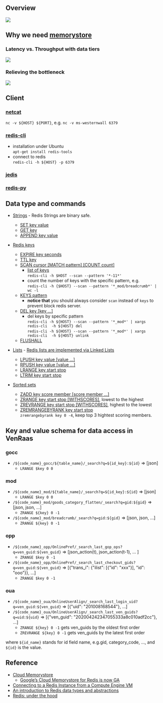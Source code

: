 ## Overview
![](https://drive.google.com/uc?id=1DsmJmeIIVFPmYGvf9rZ6f8xgNY1MitwI)

## Why we need [memorystore](https://cloud.google.com/memorystore/)
### Latency vs. Throughput with data tiers
![](https://drive.google.com/uc?id=1OcIYJ02gqUM2AGCT3mgAGrL63DO0jc-d)

### Relieving the bottleneck 
![](https://drive.google.com/uc?id=1zXixdFf2LS-YQEIK_6KkftpSVUBaaOyJ)

## Client

### [netcat](https://en.wikipedia.org/wiki/Netcat)
`nc -v ${HOST} ${PORT}`, e.g. `nc -v ms-westernwall 6379`

### [redis-cli](https://redis.io/topics/rediscli)
* installation under Ubuntu  
  `apt-get install redis-tools`
* connect to redis  
  `redis-cli -h ${HOST} -p 6379`

### [jedis](https://github.com/xetorthio/jedis/wiki)

### [redis-py](https://github.com/andymccurdy/redis-py)

## Data type and commands
* [Strings](https://redis.io/topics/data-types#strings) - Redis Strings are binary safe.
  * [SET key value](https://redis.io/commands/set)
  * [GET key](https://redis.io/commands/get)
  * [APPEND key value](https://redis.io/commands/append)
  
* [Redis keys](https://redis.io/topics/data-types-intro#redis-keys)
  * [EXPIRE key seconds](https://redis.io/commands/expire)
  * [TTL key](https://redis.io/commands/ttl)
  * [SCAN cursor [MATCH pattern] [COUNT count]](https://redis.io/commands/scan)
    * [list of keys](https://redis.io/topics/rediscli#getting-a-list-of-keys)  
      `redis-cli -h $HOST --scan --pattern '*-11*'`
    * count the number of keys with the specific pattern, e.g.  
    `redis-cli -h {$HOST} --scan --pattern '*_mod/breadcrumb*' | wc -l`
  * [KEYS pattern](https://redis.io/commands/keys) 
    * **notice that** you should always consider ```scan``` instead of ```keys``` to prevent block redis server.    
  * [DEL key [key ...]](https://redis.io/commands/del)
    * del keys by specific pattern  
      `redis-cli -h ${HOST} --scan --pattern '*_mod*' | xargs redis-cli  -h ${HOST} del`   
      `redis-cli -h ${HOST} --scan --pattern '*_mod*' | xargs redis-cli  -h ${HOST} unlink` 
  * [FLUSHALL](https://redis.io/commands/flushall)
  
* [Lists](https://redis.io/topics/data-types#lists) - [Redis lists are implemented via Linked Lists](https://redis.io/topics/data-types-intro#redis-lists)
  * [LPUSH key value [value ...]](https://redis.io/commands/lpush)
  * [RPUSH key value [value ...]](https://redis.io/commands/rpush)
  * [LRANGE key start stop](https://redis.io/commands/lrange)
  * [LTRIM key start stop](https://redis.io/commands/ltrim)
  
* [Sorted sets](https://redis.io/topics/data-types-intro#redis-sorted-sets)
  * [ZADD key score member [score member ...]](https://redis.io/commands/zadd)
  * [ZRANGE key start stop [WITHSCORES]](https://redis.io/commands/zrange), lowest to the highest
  * [ZREVRANGE key start stop [WITHSCORES]](https://redis.io/commands/zrevrange), highest to the lowest
  * [ZREMRANGEBYRANK key start stop](https://redis.io/commands/zremrangebyrank)  
    `zremrangebyrank key 0 -4`, keep top 3 hightest scoring members.

## Key and value schema for data access in VenRaas
### gocc
* `/${code_name}_gocc/${table_name}/_search?q=${id_key}:${id}` => [json]
  * `LRANGE $key 0 0`
### mod
* `/${code_name}_mod/${table_name}/_search?q=${id_key}:${id}` => [json]
  * `LRANGE $key 0 0`
* `/${code_name}_mod/goods_category_flatten/_search?q=gid:${gid}` => [json, json, ...]
  * `ZRANGE ${key} 0 -1`
* `/${code_name}_mod/breadcrumb/_search?q=gid:${gid}` => [json, json, ...]
  * `ZRANGE ${key} 0 -1`
### opp  
* `/${code_name}_opp/OnlinePref/_search_last_gop_ops?q=ven_guid:${ven_guid}` => [json_action(t), json_action(t-1), ... ]
  * `ZRANGE $key 0 -1`
* `/${code_name}_opp/OnlinePref/_search_last_checkout_gids?q=ven_guid:${ven_guid}` => [{"trans_i": {"ilist": [{"id": "xxx"}], "id": "ooo"}}, ...]  
  * `ZRANGE $key 0 -1`
### oua
* `/${code_name}_oua/OnlineUserAlign/_search_last_login_uid?q=ven_guid:${ven_guid}` => [{"uid": "201008168544"}, ...]
* `/${code_name}_oua/OnlineUserAlign/_search_last_ven_guids?q=uid:${uid}` => [{"ven_guid": "202004242347055333a8c010adf2cc"}, ...]
  * `ZRANGE ${key} 0 -1` gets ven_guids by the oldest first order
  * `ZREVRANGE ${key} 0 -1` gets ven_guids by the latest first order

where `${id_name}` stands for id field name, e.g.gid, category_code, ..., and `${id}` is the value.

## Reference
* [Cloud Memorystore](https://cloud.google.com/memorystore/)
  * [Google’s Cloud Memorystore for Redis is now GA](https://techcrunch.com/2018/09/19/googles-cloud-memorystore-for-redis-is-now-generally-available/)
* [Connecting to a Redis Instance from a Compute Engine VM](https://cloud.google.com/memorystore/docs/redis/connect-redis-instance-gce)
* [An introduction to Redis data types and abstractions](https://redis.io/topics/data-types-intro)
* [Redis: under the hood](https://pauladamsmith.com/articles/redis-under-the-hood.html)


